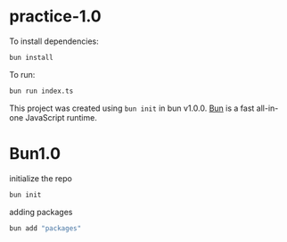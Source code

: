 # practice-1.0

To install dependencies:

```bash
bun install
```

To run:

```bash
bun run index.ts
```

This project was created using `bun init` in bun v1.0.0. [Bun](https://bun.sh) is a fast all-in-one JavaScript runtime.
# Bun1.0

initialize the repo

```bash
bun init
```

adding packages

```bash
bun add "packages"
```

